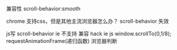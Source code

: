 兼容性 
scroll-behavior:smooth

chrome 支持css，但是其他主流浏览器怎么办？ scroll-behavior 失效

js写
scroll-behavior ie 不支持
兼容 hack ie js window.scrollTo(0,1/8);
requestAnimationFrame(递归函数)
浏览器判断